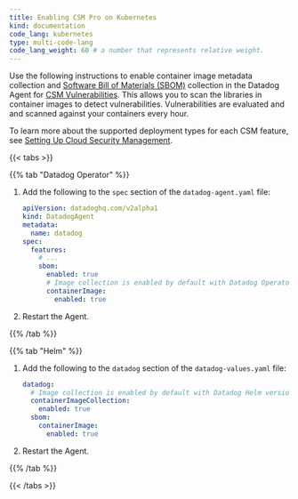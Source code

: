 ```yaml
---
title: Enabling CSM Pro on Kubernetes
kind: documentation
code_lang: kubernetes
type: multi-code-lang
code_lang_weight: 60 # a number that represents relative weight. 
---
```


Use the following instructions to enable container image metadata collection and [Software Bill of Materials (SBOM)][1] collection in the Datadog Agent for [CSM Vulnerabilities][2]. This allows you to scan the libraries in container images to detect vulnerabilities. Vulnerabilities are evaluated and and scanned against your containers every hour.

To learn more about the supported deployment types for each CSM feature, see [Setting Up Cloud Security Management][3].

{{< tabs >}}

{{% tab "Datadog Operator" %}}

1. Add the following to the `spec` section of the `datadog-agent.yaml` file:

    ```yaml
    apiVersion: datadoghq.com/v2alpha1
    kind: DatadogAgent
    metadata:
      name: datadog
    spec:
      features:
        # ...
        sbom:
          enabled: true
          # Image collection is enabled by default with Datadog Operator version `>= 1.3.0`.
          containerImage:
            enabled: true
    ```

2. Restart the Agent.

{{% /tab %}}

{{% tab "Helm" %}}

1. Add the following to the `datadog` section of the `datadog-values.yaml` file:

    ```yaml
    datadog:
      # Image collection is enabled by default with Datadog Helm version `>= 3.46.0`.
      containerImageCollection:
        enabled: true
      sbom:
        containerImage:
          enabled: true
    ```

2. Restart the Agent.

{{% /tab %}}

{{< /tabs >}}

[1]: https://www.cisa.gov/sbom
[2]: /security/vulnerabilities
[3]: /security/cloud_security_management/setup#supported-deployment-types-and-features